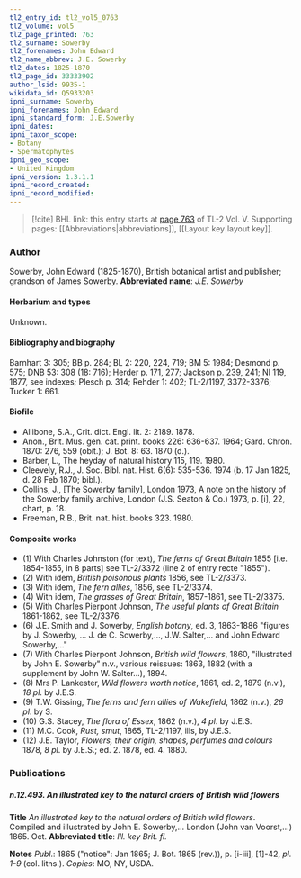 ```yaml
---
tl2_entry_id: tl2_vol5_0763
tl2_volume: vol5
tl2_page_printed: 763
tl2_surname: Sowerby
tl2_forenames: John Edward
tl2_name_abbrev: J.E. Sowerby
tl2_dates: 1825-1870
tl2_page_id: 33333902
author_lsid: 9935-1
wikidata_id: Q5933203
ipni_surname: Sowerby
ipni_forenames: John Edward
ipni_standard_form: J.E.Sowerby
ipni_dates: 
ipni_taxon_scope: 
- Botany
- Spermatophytes
ipni_geo_scope: 
- United Kingdom
ipni_version: 1.3.1.1
ipni_record_created: 
ipni_record_modified:
---
```



> [!cite] BHL link: this entry starts at [page 763](https://www.biodiversitylibrary.org/page/33333902) of TL-2 Vol. V.
> Supporting pages: [[Abbreviations|abbreviations]], [[Layout key|layout key]].

### Author

Sowerby, John Edward (1825-1870), British botanical artist and publisher; grandson of James Sowerby. 
**Abbreviated name**: *J.E. Sowerby*

#### Herbarium and types

Unknown.

#### Bibliography and biography

Barnhart 3: 305; BB p. 284; BL 2: 220, 224, 719; BM 5: 1984; Desmond p. 575; DNB 53: 308 (18: 716); Herder p. 171, 277; Jackson p. 239, 241; NI 119, 1877, see indexes; Plesch p. 314; Rehder 1: 402; TL-2/1197, 3372-3376; Tucker 1: 661.

#### Biofile

- Allibone, S.A., Crit. dict. Engl. lit. 2: 2189. 1878.
- Anon., Brit. Mus. gen. cat. print. books 226: 636-637. 1964; Gard. Chron. 1870: 276, 559 (obit.); J. Bot. 8: 63. 1870 (d.).
- Barber, L., The heyday of natural history 115, 119. 1980.
- Cleevely, R.J., J. Soc. Bibl. nat. Hist. 6(6): 535-536. 1974 (b. 17 Jan 1825, d. 28 Feb 1870; bibl.).
- Collins, J., \[The Sowerby family\], London 1973, A note on the history of the Sowerby family archive, London (J.S. Seaton & Co.) 1973, p. \[i\], 22, chart, p. 18.
- Freeman, R.B., Brit. nat. hist. books 323. 1980.

#### Composite works

- (1) With Charles Johnston (for text), *The ferns of Great Britain* 1855 \[i.e. 1854-1855, in 8 parts\] see TL-2/3372 (line 2 of entry recte "1855").
- (2) With idem, *British poisonous plants* 1856, see TL-2/3373.
- (3) With idem, *The fern allies*, 1856, see TL-2/3374.
- (4) With idem, *The grasses of Great Britain*, 1857-1861, see TL-2/3375.
- (5) With Charles Pierpont Johnson, *The useful plants of Great Britain* 1861-1862, see TL-2/3376.
- (6) J.E. Smith and J. Sowerby, *English botany*, ed. 3, 1863-1886 "figures by J. Sowerby, ... J. de C. Sowerby,..., J.W. Salter,... and John Edward Sowerby,..."
- (7) With Charles Pierpont Johnson, *British wild flowers*, 1860, "illustrated by John E. Sowerby" n.v., various reissues: 1863, 1882 (with a supplement by John W. Salter...), 1894.
- (8) Mrs P. Lankester, *Wild flowers worth notice*, 1861, ed. 2, 1879 (n.v.), *18 pl*. by J.E.S.
- (9) T.W. Gissing, *The ferns and fern allies of Wakefield*, 1862 (n.v.), *26 pl*. by S.
- (10) G.S. Stacey, *The flora of Essex*, 1862 (n.v.), *4 pl*. by J.E.S.
- (11) M.C. Cook, *Rust, smut*, 1865, TL-2/1197, ills, by J.E.S.
- (12) J.E. Taylor, *Flowers, their origin, shapes, perfumes and colours* 1878, *8 pl*. by J.E.S.; ed. 2. 1878, ed. 4. 1880.

### Publications

##### n.12.493. An illustrated key to the natural orders of British wild flowers

**Title**
*An illustrated key to the natural orders of British wild flowers*. Compiled and illustrated by John E. Sowerby,... London (John van Voorst,...) 1865. Oct.
**Abbreviated title**: *Ill. key Brit. fl.*

**Notes**
*Publ*.: 1865 ("notice": Jan 1865; J. Bot. 1865 (rev.)), p. \[i-iii\], \[1\]-42, *pl. 1-9* (col. liths.).
*Copies*: MO, NY, USDA.

